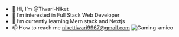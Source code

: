 - 👋 Hi, I’m @Tiwari-Niket
- 👀 I’m interested in Full Stack Web Developer
- 🌱 I’m currently learning Mern stack and Nextjs
- 📫 How to reach me nikettiwari9967@gmail.com
![Gaming-amico](https://github.com/Tiwari-Niket/Tiwari-Niket/assets/96378627/bfe53992-5c1f-48c6-ace0-ecddd2b06b63)

<!---
Tiwari-Niket/Tiwari-Niket is a ✨ special ✨ repository because its `README.md` (this file) appears on your GitHub profile.
You can click the Preview link to take a look at your changes.
--->
